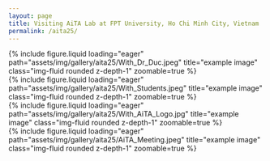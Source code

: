 ```yaml
---
layout: page
title: Visiting AiTA Lab at FPT University, Ho Chi Minh City, Vietnam
permalink: /aita25/
---
```


<div class="row">
    <div class="col-sm mt-3 mt-md-0">
        {% include figure.liquid loading="eager" path="assets/img/gallery/aita25/With_Dr_Duc.jpeg" title="example image" class="img-fluid rounded z-depth-1" zoomable=true %}
    </div>
    <div class="col-sm mt-3 mt-md-0">
        {% include figure.liquid loading="eager" path="assets/img/gallery/aita25/With_Students.jpeg" title="example image" class="img-fluid rounded z-depth-1" zoomable=true %}
    </div>
</div>
<div class="row">
    <div class="col-sm mt-3 mt-md-0">
        {% include figure.liquid loading="eager" path="assets/img/gallery/aita25/With_AiTA_Logo.jpg" title="example image" class="img-fluid rounded z-depth-1" zoomable=true %}
    </div>
    <div class="col-sm mt-3 mt-md-0">
        {% include figure.liquid loading="eager" path="assets/img/gallery/aita25/AiTA_Meeting.jpeg" title="example image" class="img-fluid rounded z-depth-1" zoomable=true %}
    </div>
</div>